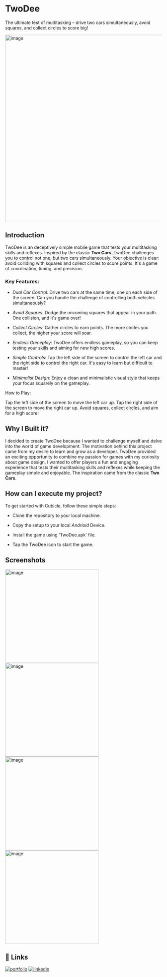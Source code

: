 
# TwoDee

The ultimate test of multitasking – drive two cars simultaneously, avoid squares, and collect circles to score big!

<img src="https://github.com/ankursinghbisht/TwoDee/assets/112644477/3d8bc671-82f9-4223-94fe-97f8a504bb2f" alt="image" width="600"/>

## Introduction

TwoDee is an  deceptively simple mobile game that tests your multitasking skills and reflexes. Inspired by the classic __Two Cars__ ,TwoDee challenges you to control not one, but two cars simultaneously. Your objective is clear: avoid colliding with squares and collect circles to score points. It's a game of coordination, timing, and precision.

### Key Features:

- _Dual Car Control_: Drive two cars at the same time, one on each side of the screen. Can you handle the challenge of controlling both vehicles simultaneously?

- _Avoid Squares_: Dodge the oncoming squares that appear in your path. One collision, and it's game over!

- _Collect Circles_: Gather circles to earn points. The more circles you collect, the higher your score will soar.

- _Endless Gameplay_: TwoDee offers endless gameplay, so you can keep testing your skills and aiming for new high scores.

- _Simple Controls_: Tap the left side of the screen to control the left car and the right side to control the right car. It's easy to learn but difficult to master!

- _Minimalist Design_: Enjoy a clean and minimalistic visual style that keeps your focus squarely on the gameplay.

How to Play:

Tap the left side of the screen to move the left car up.
Tap the right side of the screen to move the right car up.
Avoid squares, collect circles, and aim for a high score!
## Why I Built it?
I decided to create TwoDee because I wanted to challenge myself and delve into the world of game development. The motivation behind this project came from my desire to learn and grow as a developer. TwoDee provided an exciting opportunity to combine my passion for games with my curiosity about game design. 
I wanted to offer players a fun and engaging experience that tests their multitasking skills and reflexes while keeping the gameplay simple and enjoyable. The inspiration came from the classic __Two Cars__.



## How can I execute my project?

To get started with Cubicle, follow these simple steps:

- Clone the repository to your local machine.

- Copy the setup to your local _Andrioid_ Device.

-  Install the game using 'TwoDee.apk' file.

- Tap the TwoDee icon to start the game.
    
## Screenshots
<img src="https://github.com/ankursinghbisht/TwoDee/assets/112644477/7ee67365-daed-42fb-8ffc-92047303136c" alt="image" width="300"/>
<img src="https://github.com/ankursinghbisht/TwoDee/assets/112644477/4220853f-78d5-4556-b37f-02b79c8f92c8" alt="image" width="300"/>
<br>
<img src="https://github.com/ankursinghbisht/TwoDee/assets/112644477/8a8df826-383a-42dd-93c5-906fd9fb70a9" alt="image" width="300"/>
<img src="https://github.com/ankursinghbisht/TwoDee/assets/112644477/1b0bbf63-806f-4764-b5e5-4da359141018" alt="image" width="300"/>




## 🔗 Links
[![portfolio](https://img.shields.io/badge/my_portfolio-000?style=for-the-badge&logo=ko-fi&logoColor=white)](https://github.com/ankursinghbisht?tab=repositories)
[![linkedin](https://img.shields.io/badge/linkedin-0A66C2?style=for-the-badge&logo=linkedin&logoColor=white)](https://www.linkedin.com/in/ankursinghbisht/)

